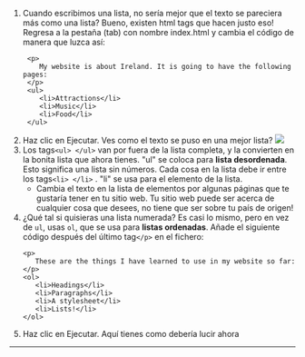 1. Cuando escribimos una lista, no sería mejor que el texto se pareciera más como una lista? Bueno, existen html tags que hacen justo eso! Regresa a la pestaña \(tab\) con nombre index.html y cambia el código de manera que luzca así: 
   ```
    <p>
       My website is about Ireland. It is going to have the following pages:
    </p>
    <ul>
       <li>Attractions</li>
       <li>Music</li>
       <li>Food</li>
    </ul>
   ```
2. Haz clic en Ejecutar. Ves como el texto se puso en una mejor lista? ![](/assets/UnorderedList.png)
3. Los tags`<ul> </ul>` van por fuera de la lista completa, y la convierten en la bonita lista que ahora tienes. "ul" se coloca para **lista desordenada**. Esto significa una lista sin números. Cada cosa en la lista debe ir entre los tags`<li> </li>` . "li" se usa para el elemento de la lista. 
   * Cambia el texto en la lista de elementos por algunas páginas que te gustaría tener en tu sitio web. Tu sitio web puede ser acerca de cualquier cosa que desees, no tiene que ser sobre tu país de origen!
4. ¿Qué tal si quisieras una lista numerada? Es casi lo mismo, pero en vez de `ul`, usas `ol`, que se usa para **listas ordenadas**. Añade el siguiente código después del último tag`</p>`  en el fichero:
   ```
   <p>
      These are the things I have learned to use in my website so far:
   </p>
   <ol>
      <li>Headings</li>
      <li>Paragraphs</li>
      <li>A stylesheet</li>
      <li>Lists!</li>
   </ol>
   ```
5. Haz clic en Ejecutar. Aquí tienes como debería lucir ahora 

---



